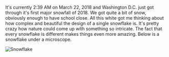 It's currently 2:39 AM on March 22, 2018 and Washington D.C. just got through it's first major snowfall of 2018. We got quite a bit of snow, obviously enough to have school close. All this white got me thinking about how complex and beautiful the design of a single snowflake is. It's pretty crazy how nature could come up with something so intricate. The fact that every snowflake is different makes things even more amazing. Below is a snowflake under a microscope.

<img src="/web1-sp/img/snowflake.jpg" alt="Snowflake">
